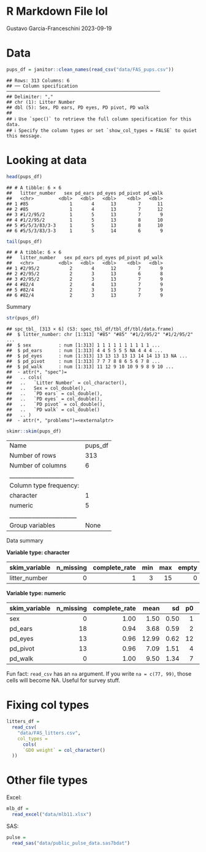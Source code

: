 R Markdown File lol
================
Gustavo Garcia-Franceschini
2023-09-19

# Data

``` r
pups_df = janitor::clean_names(read_csv("data/FAS_pups.csv"))
```

    ## Rows: 313 Columns: 6
    ## ── Column specification ────────────────────────────────────────────────────────
    ## Delimiter: ","
    ## chr (1): Litter Number
    ## dbl (5): Sex, PD ears, PD eyes, PD pivot, PD walk
    ## 
    ## ℹ Use `spec()` to retrieve the full column specification for this data.
    ## ℹ Specify the column types or set `show_col_types = FALSE` to quiet this message.

# Looking at data

``` r
head(pups_df)
```

    ## # A tibble: 6 × 6
    ##   litter_number   sex pd_ears pd_eyes pd_pivot pd_walk
    ##   <chr>         <dbl>   <dbl>   <dbl>    <dbl>   <dbl>
    ## 1 #85               1       4      13        7      11
    ## 2 #85               1       4      13        7      12
    ## 3 #1/2/95/2         1       5      13        7       9
    ## 4 #1/2/95/2         1       5      13        8      10
    ## 5 #5/5/3/83/3-3     1       5      13        8      10
    ## 6 #5/5/3/83/3-3     1       5      14        6       9

``` r
tail(pups_df)
```

    ## # A tibble: 6 × 6
    ##   litter_number   sex pd_ears pd_eyes pd_pivot pd_walk
    ##   <chr>         <dbl>   <dbl>   <dbl>    <dbl>   <dbl>
    ## 1 #2/95/2           2       4      12        7       9
    ## 2 #2/95/2           2       3      13        6       8
    ## 3 #2/95/2           2       3      13        7       9
    ## 4 #82/4             2       4      13        7       9
    ## 5 #82/4             2       3      13        7       9
    ## 6 #82/4             2       3      13        7       9

Summary

``` r
str(pups_df)
```

    ## spc_tbl_ [313 × 6] (S3: spec_tbl_df/tbl_df/tbl/data.frame)
    ##  $ litter_number: chr [1:313] "#85" "#85" "#1/2/95/2" "#1/2/95/2" ...
    ##  $ sex          : num [1:313] 1 1 1 1 1 1 1 1 1 1 ...
    ##  $ pd_ears      : num [1:313] 4 4 5 5 5 5 NA 4 4 4 ...
    ##  $ pd_eyes      : num [1:313] 13 13 13 13 13 14 14 13 13 NA ...
    ##  $ pd_pivot     : num [1:313] 7 7 7 8 8 6 5 6 7 8 ...
    ##  $ pd_walk      : num [1:313] 11 12 9 10 10 9 9 8 9 10 ...
    ##  - attr(*, "spec")=
    ##   .. cols(
    ##   ..   `Litter Number` = col_character(),
    ##   ..   Sex = col_double(),
    ##   ..   `PD ears` = col_double(),
    ##   ..   `PD eyes` = col_double(),
    ##   ..   `PD pivot` = col_double(),
    ##   ..   `PD walk` = col_double()
    ##   .. )
    ##  - attr(*, "problems")=<externalptr>

``` r
skimr::skim(pups_df)
```

|                                                  |         |
|:-------------------------------------------------|:--------|
| Name                                             | pups_df |
| Number of rows                                   | 313     |
| Number of columns                                | 6       |
| \_\_\_\_\_\_\_\_\_\_\_\_\_\_\_\_\_\_\_\_\_\_\_   |         |
| Column type frequency:                           |         |
| character                                        | 1       |
| numeric                                          | 5       |
| \_\_\_\_\_\_\_\_\_\_\_\_\_\_\_\_\_\_\_\_\_\_\_\_ |         |
| Group variables                                  | None    |

Data summary

**Variable type: character**

| skim_variable | n_missing | complete_rate | min | max | empty | n_unique | whitespace |
|:--------------|----------:|--------------:|----:|----:|------:|---------:|-----------:|
| litter_number |         0 |             1 |   3 |  15 |     0 |       49 |          0 |

**Variable type: numeric**

| skim_variable | n_missing | complete_rate |  mean |   sd |  p0 | p25 | p50 | p75 | p100 | hist  |
|:--------------|----------:|--------------:|------:|-----:|----:|----:|----:|----:|-----:|:------|
| sex           |         0 |          1.00 |  1.50 | 0.50 |   1 |   1 |   2 |   2 |    2 | ▇▁▁▁▇ |
| pd_ears       |        18 |          0.94 |  3.68 | 0.59 |   2 |   3 |   4 |   4 |    5 | ▁▅▁▇▁ |
| pd_eyes       |        13 |          0.96 | 12.99 | 0.62 |  12 |  13 |  13 |  13 |   15 | ▂▇▁▂▁ |
| pd_pivot      |        13 |          0.96 |  7.09 | 1.51 |   4 |   6 |   7 |   8 |   12 | ▂▇▂▂▁ |
| pd_walk       |         0 |          1.00 |  9.50 | 1.34 |   7 |   9 |   9 |  10 |   14 | ▆▇▇▂▁ |

Fun fact: `read_csv` has an `na` argument. If you write
`na = c(77, 99)`, those cells will become NA. Useful for survey stuff.

# Fixing col types

``` r
litters_df =
  read_csv(
    "data/FAS_litters.csv",
    col_types =
      cols(
      `GD0 weight` = col_character()
  ))
```

# Other file types

Excel:

``` r
mlb_df = 
  read_excel("data/mlb11.xlsx")
```

SAS:

``` r
pulse =
  read_sas("data/public_pulse_data.sas7bdat")
```
